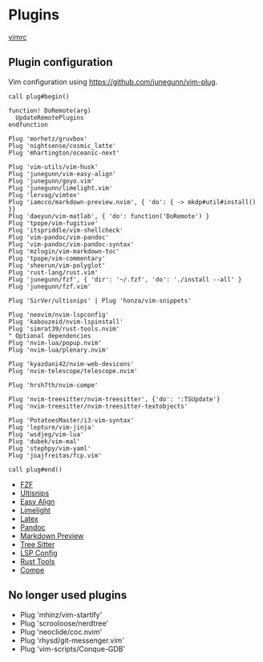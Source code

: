 # Plugins

[vimrc](vimrc.md)


## Plugin configuration

Vim configuration using <https://github.com/junegunn/vim-plug>.

```viml
call plug#begin()

function! DoRemote(arg)
  UpdateRemotePlugins
endfunction

Plug 'morhetz/gruvbox'
Plug 'nightsense/cosmic_latte'
Plug 'mhartington/oceanic-next'

Plug 'vim-utils/vim-husk'
Plug 'junegunn/vim-easy-align'
Plug 'junegunn/goyo.vim'
Plug 'junegunn/limelight.vim'
Plug 'lervag/vimtex'
Plug 'iamcco/markdown-preview.nvim', { 'do': { -> mkdp#util#install() }}
Plug 'daeyun/vim-matlab', { 'do': function('DoRemote') }
Plug 'tpope/vim-fugitive'
Plug 'itspriddle/vim-shellcheck'
Plug 'vim-pandoc/vim-pandoc'
Plug 'vim-pandoc/vim-pandoc-syntax'
Plug 'mzlogin/vim-markdown-toc'
Plug 'tpope/vim-commentary'
Plug 'sheerun/vim-polyglot'
Plug 'rust-lang/rust.vim'
Plug 'junegunn/fzf', { 'dir': '~/.fzf', 'do': './install --all' }
Plug 'junegunn/fzf.vim'

Plug 'SirVer/ultisnips' | Plug 'honza/vim-snippets'

Plug 'neovim/nvim-lspconfig'
Plug 'kabouzeid/nvim-lspinstall'
Plug 'simrat39/rust-tools.nvim'
" Optional dependencies
Plug 'nvim-lua/popup.nvim'
Plug 'nvim-lua/plenary.nvim'

Plug 'kyazdani42/nvim-web-devicons'
Plug 'nvim-telescope/telescope.nvim'

Plug 'hrsh7th/nvim-compe'

Plug 'nvim-treesitter/nvim-treesitter', {'do': ':TSUpdate'}
Plug 'nvim-treesitter/nvim-treesitter-textobjects'

Plug 'PotatoesMaster/i3-vim-syntax'
Plug 'lepture/vim-jinja'
Plug 'wsdjeg/vim-lua'
Plug 'dubek/vim-mal'
Plug 'stephpy/vim-yaml'
Plug 'joajfreitas/fcp.vim'

call plug#end()
```


* [FZF](plugin_fzf.md)
* [Ultisnips](plugin_ultisnips.md)
* [Easy Align](plugin_easy_align.md)
* [Limelight](plugin_limelight.md)
* [Latex](plugin_latex.md)
* [Pandoc](plugin_pandoc.md)
* [Markdown Preview](plugin_markdown_preview.md)
* [Tree Sitter](plugin_tree_sitter.md)
* [LSP Config](plugin_lsp_config.md)
* [Rust Tools](plugin_rust_tools.md)
* [Compe](plugin_compe.md)

## No longer used plugins

* Plug 'mhinz/vim-startify'
* Plug 'scrooloose/nerdtree'
* Plug 'neoclide/coc.nvim'
* Plug 'rhysd/git-messenger.vim'
* Plug 'vim-scripts/Conque-GDB'

<!-- vim: set ft=vim: set conceallevel=0-->
